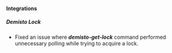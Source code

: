 
#### Integrations

##### Demisto Lock

- Fixed an issue where ***demisto-get-lock*** command performed unnecessary polling while trying to acquire a lock.
